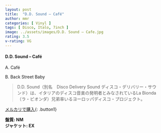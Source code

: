 ```yaml
---
layout: post
title:  "D.D. Sound – Café"
author: mmr
categories: [ Vinyl ]
tags: [ Disco, Italo, 7inch ]
image: ../assets/images/D.D. Sound – Cafe.jpg
rating: 3.5
v-rating: VG
---
```


#### D.D. Sound – Café

A. Café

B. Back Street Baby

> D.D. Sound（別名　Disco Delivery Sound ディスコ・デリバリー・サウンド）は、イタリアのディスコ音楽の発明者とみなされているLa Bionda（ラ・ビオンダ）兄弟率いるヨーロッパディスコ・プロジェクト。

[メルカリで購入](https://jp.mercari.com/item/m45223003144){: .button1}

<div class="mt-4 mb-4 d-flex align-items-center">
<strong class="mr-1">盤質: NM</strong>
</div>
<div class="mt-4 mb-4 d-flex align-items-center">
<strong class="mr-1">ジャケット: EX</strong>
</div>
